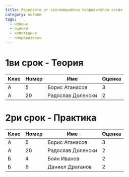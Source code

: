 ```yaml
---
title: Резултати от септемврийска поправителна сесия
category: новини
tags:
  - новини
  - оценки
  - изпитвания
  - поправителен
---
```


# 1ви срок - Теория

| Клас | Номер | Име | Оценка |
|-|-|-|-|
| A | 5 | Борис Атанасов | 3 |
| A | 20 | Радослав Доленски | 2 |

# 2ри срок - Практика

| Клас | Номер | Име | Оценка |
|-|-|-|-|
| А | 5 | Борис Атанасов | 3 |
| А | 20 | Радослав Доленски | 2 |
| Б | 4 | Боян Иванов | 2 |
| Б | 9 | Даниел Драганов | 2 |
